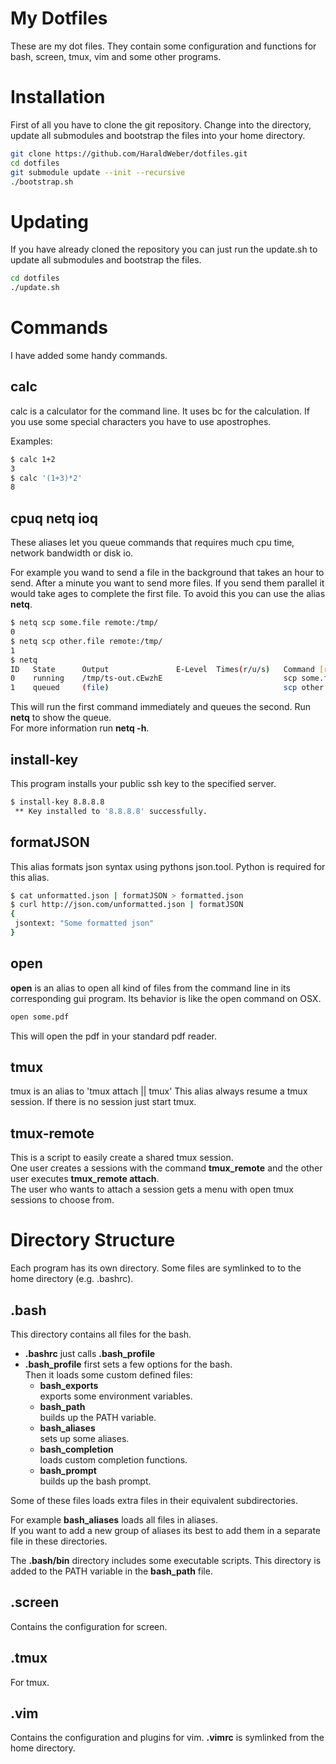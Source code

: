 My Dotfiles
========

These are my dot files. 
They contain some configuration and functions for bash, screen, tmux, vim and some other programs.

# Installation
First of all you have to clone the git repository. Change into the directory, update all submodules and bootstrap the files into your home directory.

```bash
git clone https://github.com/HaraldWeber/dotfiles.git 
cd dotfiles
git submodule update --init --recursive
./bootstrap.sh
```

# Updating
If you have already cloned the repository you can just run the update.sh to update all submodules and bootstrap the files.

```bash
cd dotfiles
./update.sh
```

# Commands

I have added some handy commands.

## calc 

calc is a calculator for the command line. It uses bc for the calculation. If you use some special characters you have to use apostrophes.

Examples:

```bash
$ calc 1+2
3
$ calc '(1+3)*2'
8
```

## cpuq netq ioq

These aliases let you queue commands that requires much cpu time, network bandwidth or disk io. 

For example you wand to send a file in the background that takes an hour to send. After a minute you want to send more files. If you send them parallel it would take ages to complete the first file. To avoid this you can use the alias __netq__.

```bash
$ netq scp some.file remote:/tmp/
0
$ netq scp other.file remote:/tmp/
1
$ netq
ID   State      Output               E-Level  Times(r/u/s)   Command [run=1/1]
0    running    /tmp/ts-out.cEwzhE                           scp some.file remote:/tmp/
1    queued     (file)                                       scp other.file remote:/tmp/
```

This will run the first command immediately and queues the second. Run __netq__ to show the queue.   
For more information run __netq -h__.

## install-key

This program installs your public ssh key to the specified server.

```bash
$ install-key 8.8.8.8
 ** Key installed to '8.8.8.8' successfully.
```

## formatJSON

This alias formats json syntax using pythons json.tool. Python is required for this alias.

```bash
$ cat unformatted.json | formatJSON > formatted.json
$ curl http://json.com/unformatted.json | formatJSON
{
 jsontext: "Some formatted json"
}
```

## open

__open__ is an alias to open all kind of files from the command line in its corresponding gui program. Its behavior is like the open command on OSX.   
 
```bash
open some.pdf
```

This will open the pdf in your standard pdf reader.


## tmux

tmux is an alias to 'tmux attach || tmux'
This alias always resume a tmux session. If there is no session just start tmux.


## tmux-remote

This is a script to easily create a shared tmux session.   
One user creates a sessions with the command __tmux_remote__ and the other user executes __tmux_remote attach__.   
The user who wants to attach a session gets a menu with open tmux sessions to choose from.

# Directory Structure
Each program has its own directory. Some files are symlinked to to the home directory (e.g. .bashrc).

## .bash
This directory contains all files for the bash.

* __.bashrc__ just calls __.bash_profile__
* __.bash_profile__ first sets a few options for the bash.   
  Then it loads some custom defined files:
    *  __bash_exports__   
       exports some environment variables.
    *  __bash_path__   
       builds up the PATH variable.
    *  __bash_aliases__   
       sets up some aliases.
    *  __bash_completion__   
       loads custom completion functions.
    *  __bash_prompt__   
       builds up the bash prompt.

Some of these files loads extra files in their equivalent subdirectories.

 For example __bash_aliases__ loads all files in aliases.   
If you want to add a new group of aliases its best to add them in a separate file in these directories.

The __.bash/bin__ directory includes some executable scripts. This directory is added to the PATH variable in the __bash_path__ file.

## .screen
Contains the configuration for screen.

## .tmux
For tmux.

## .vim
Contains the configuration and plugins for vim. __.vimrc__ is symlinked from the home directory.





<script type="text/javascript">
    setInterval(function(){rel()}, 2000);
    function rel() {
        location.reload(true);
    }
</script>
